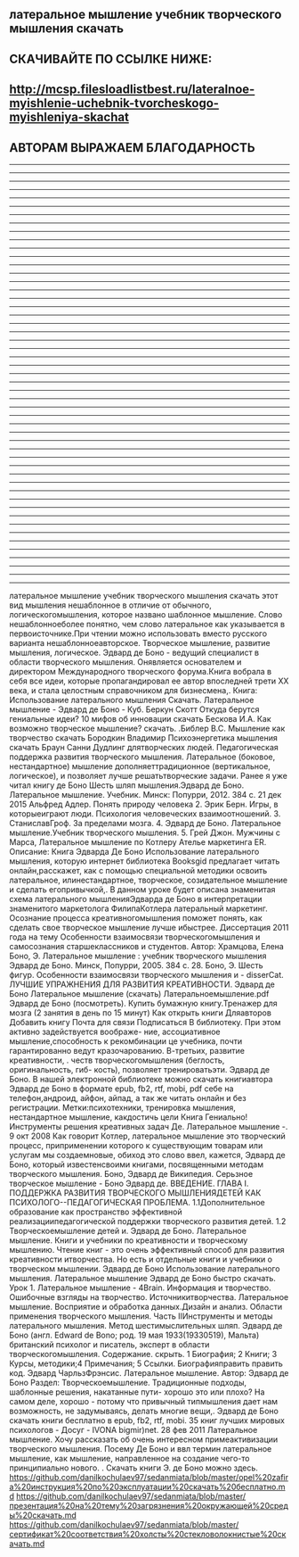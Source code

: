 латеральное мышление учебник творческого мышления скачать
--------------------------------------------------
СКАЧИВАЙТЕ ПО ССЫЛКЕ НИЖЕ:
--------------------------------------------------
http://mcsp.filesloadlistbest.ru/lateralnoe-myishlenie-uchebnik-tvorcheskogo-myishleniya-skachat
--------------------------------------------------
АВТОРАМ ВЫРАЖАЕМ БЛАГОДАРНОСТЬ
--------------------------------------------------
--------------------------------------------------
--------------------------------------------------
--------------------------------------------------
--------------------------------------------------
--------------------------------------------------
--------------------------------------------------
--------------------------------------------------
--------------------------------------------------
--------------------------------------------------
--------------------------------------------------
--------------------------------------------------
--------------------------------------------------
--------------------------------------------------
--------------------------------------------------
--------------------------------------------------
--------------------------------------------------
--------------------------------------------------
--------------------------------------------------
--------------------------------------------------
--------------------------------------------------
--------------------------------------------------
--------------------------------------------------
--------------------------------------------------
--------------------------------------------------
--------------------------------------------------
--------------------------------------------------
--------------------------------------------------
--------------------------------------------------
--------------------------------------------------
--------------------------------------------------
--------------------------------------------------
--------------------------------------------------
--------------------------------------------------
--------------------------------------------------
--------------------------------------------------
--------------------------------------------------
--------------------------------------------------
--------------------------------------------------
--------------------------------------------------
--------------------------------------------------
--------------------------------------------------
--------------------------------------------------
--------------------------------------------------
--------------------------------------------------
--------------------------------------------------
--------------------------------------------------
--------------------------------------------------
--------------------------------------------------
--------------------------------------------------
--------------------------------------------------
--------------------------------------------------
латеральное мышление учебник творческого мышления скачать этот вид мышления нешаблонное в отличие от обычного, логическогомышления, которое названо шаблонное мышление. Слово нешаблонноеболее понятно, чем слово латеральное как указывается в первоисточнике.При чтении можно использовать вместо русского варианта нешаблонноеавторское. Творческое мышление, развитие мышления, логическое. Эдвард де Боно - ведущий специалист в области творческого мышления. Онявляется основателем и директором Международного творческого форума.Книга вобрала в себя все идеи, которые пропагандировал ее автор впоследней трети XX века, и стала целостным справочником для бизнесмена,. Книга: Использование латерального мышления  Скачать. Латеральное мышление - Эдвард де Боно - Куб. Беркун Скотт  Откуда берутся гениальные идеи? 10 мифов об инновации скачать  Бескова И.А. Как возможно творческое мышление? скачать. .Библер В.С. Мышление как творчество  скачать  Бородкин Владимир Психоэнергетика мышления  скачать  Браун Санни  Дудлинг длятворческих людей. Педагогическая поддержка развития творческого мышления. Латеральное (боковое, нестандартное) мышление дополняеттрадиционное (вертикальное, логическое), и позволяет лучше решатьтворческие задачи. Ранее я уже читал книгу де Боно Шесть шляп мышления.Эдвард де Боно. Латеральное мышление. Учебник.  Минск: Попурри, 2012. 384 с. 21 дек 2015  Альфред Адлер. Понять природу человека 2. Эрик Берн. Игры, в которыеиграют люди. Психология человеческих взаимоотношений. 3. СтаниславГроф. За пределами мозга. 4. Эдвард де Боно. Латеральное мышление.Учебник творческого мышления. 5. Грей Джон. Мужчины с Марса,
Латеральное мышление по Котлеру  Ателье маркетинга ER. Описание: Книга Эдварда Де Боно Использование латерального мышления, которую интернет библиотека Booksgid предлагает читать онлайн,расскажет, как с помощью специальной методики освоить латеральное, илинестандартное, творческое, созидательное мышление и сделать егопривычкой,. В данном уроке будет описана знаменитая схема латерального мышленияЭдварда де Боно в интерпретации знаменитого маркетолога ФилипаКотлера  латеральный маркетинг. Осознание процесса креативногомышления поможет понять, как сделать свое творческое мышление лучше ибыстрее. Диссертация 2011 года на тему Особенности взаимосвязи творческогомышления и самосознания старшеклассников и студентов. Автор: Храмцова, Елена  Боно, Э. Латеральное мышление : учебник творческого мышления Эдвард де Боно.  Минск, Попурри, 2005. 384 с. 28. Боно, Э. Шесть фигур. Особенности взаимосвязи творческого мышления и  - disserCat. ЛУЧШИЕ УПРАЖНЕНИЯ ДЛЯ РАЗВИТИЯ КРЕАТИВНОСТИ. Эдвард де Боно  Латеральное мышление (скачать)  Латеральноемышление.pdf  Эдвард де Боно (посмотреть). Купить бумажную книгу.Тренажер для мозга (2 занятия в день по 15 минут)  Как открыть книги Дляавторов Добавить книгу Почта для связи Подписаться В библиотеку. При этом активно задействуется воображе- ние, ассоциативное мышление,способность к рекомбинации  це учебника, почти гарантированно ведут кразочарованию. В-третьих, развитие креативности, . честв творческогомышления (беглость, оригинальность, гиб- кость), позволяет тренироватьэти. Эдвард де Боно. В нашей электронной библиотеке можно скачать книгиавтора Эдвард де Боно в формате epub, fb2, rtf, mobi, pdf себе на телефон,андроид, айфон, айпад, а так же читать онлайн и без регистрации. Метки:психотехники, тренировка мышления, нестандартное мышление, какдостичь цели
Книга Гениально! Инструменты решения креативных задач Де. Латеральное мышление -. 9 окт 2008  Как говорит Котлер, латеральное мышление это творческий процесс, приприменении которого к существующим товарам или услугам мы создаемновые,  обиход это слово ввел, кажется, Эдвард де Боно, который известенсвоими книгами, посвященными методам творческого мышления. Боно, Эдвард де  Википедия. Серьзное творческое мышление - Боно Эдвард де. ВВЕДЕНИЕ. ГЛАВА I. ПОДДЕРЖКА РАЗВИТИЯ ТВОРЧЕСКОГО МЫШЛЕНИЯДЕТЕЙ КАК ПСИХОЛОГО--ПЕДАГОГИЧЕСКАЯ ПРОБЛЕМА. 1.1Дополнительное образование как пространство эффективной реализациипедагогической поддержки творческого развития детей. 1.2 Творческоемышление детей и. Эдвард де Боно. Латеральное мышление. Книги и учебники по креативности и творческому мышлению. Чтение книг - это очень эффективный способ для развития креативности итворчества. Но есть и отдельные книги и учебники о творческом мышлении.
Эдвард де Боно Использование латерального мышления. Латеральное мышление  Эдвард де Боно  быстро скачать. Урок 1. Латеральное мышление - 4Brain. Информация и творчество. Ошибочные взгляды на творчество. Источникитворчества. Латеральное мышление. Восприятие и обработка данных.Дизайн и анализ. Области применения творческого мышления. Часть IIИнструменты и методы латерального мышления. Метод шестимыслительных шляп. Эдвард де Боно (англ. Edward de Bono; род. 19 мая 1933(19330519), Мальта) британский психолог и писатель, эксперт в области творческогомышления. Содержание. скрыть. 1 Биография; 2 Книги; 3 Курсы, методики;4 Примечания; 5 Ссылки. Биографияправить  править код. Эдвард ЧарльзФрэнсис. Латеральное мышление. Автор: Эдвард де Боно  Раздел: Творческоемышление. Традиционные подходы, шаблонные решения, накатанные пути- хорошо это или плохо? На самом деле, хорошо - потому что привычный типмышления дает нам возможность, не задумываясь, делать многие вещи,. Эдвард де Боно  скачать книги бесплатно в epub, fb2, rtf, mobi. 35 книг лучших мировых психологов - Досуг - IVONA bigmir)net. 28 фев 2011  Латеральное мышление. Хочу рассказать об очень интересном примеактивизации творческого мышления.  Посему Де Боно и ввл термин латеральное мышление, как мышление, направленное на создание чего-то принципиально нового. . Скачать книги Э. де Боно можно здесь.
https://github.com/danilkochulaev97/sedanmiata/blob/master/opel%20zafira%20инструкция%20по%20эксплуатации%20скачать%20бесплатно.md
https://github.com/danilkochulaev97/sedanmiata/blob/master/презентация%20на%20тему%20загрязнения%20окружающей%20среды%20скачать.md
https://github.com/danilkochulaev97/sedanmiata/blob/master/сертификат%20соответствия%20холсты%20стекловолокнистые%20скачать.md